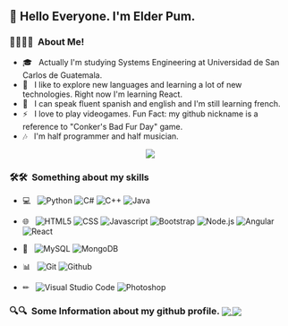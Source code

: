 <h2> 👀 Hello Everyone. I'm Elder Pum.</h2>

<h3> 🏃‍♂️🏃‍♂ &nbsp;About Me! </h3>

- 🎓 &nbsp; Actually I'm studying Systems Engineering at Universidad de San Carlos de Guatemala.
- 🌱 &nbsp; I like to explore new languages and learning a lot of new technologies. Right now I'm learning React.
- 🧐 &nbsp; I can speak fluent spanish and english and I'm still learning french.
- ⚡ &nbsp; I love to play videogames. Fun Fact: my github nickname is a reference to "Conker's Bad Fur Day" game.
- 🎶 &nbsp; I'm half programmer and half musician.

<p align="center">
  <img src="https://64.media.tumblr.com/2d0af9c90d1b1107313cc20bda01548a/tumblr_outwxnanpp1u79o2lo1_1280.gif">
</p>

<h3> 🛠🛠 &nbsp;Something about my skills</h3>

- 💻 &nbsp;
  ![Python](https://img.shields.io/badge/-Python-0d0d0d?style=flat&logo=python)
  ![C#](https://img.shields.io/badge/-C#-0d0d0d?style=flat&logo=C_Sharp&logoColor=2ECA00)
  ![C++](https://img.shields.io/badge/-C++-0d0d0d?style=flat=logo=C%2b%2b&logoColor=00F0FF)
  ![Java](https://img.shields.io/badge/-Java-0d0d0d?style=flat&logo=Java&logoColor=FF7000)

- 🌐 &nbsp;
  ![HTML5](https://img.shields.io/badge/-HTML5-0d0d0d?style=flat&logo=HTML5)
  ![CSS](https://img.shields.io/badge/-CSS-0d0d0d?style=flat&logo=CSS3&logoColor=1575FF)
  ![Javascript](https://img.shields.io/badge/-Javascript-0d0d0d?style=flat&logo=javascript&logoColor=FED800)
  ![Bootstrap](https://img.shields.io/badge/-Bootstrap-0d0d0d?style=flat&logo=bootstrap&logoColor=A500FE)
  ![Node.js](https://img.shields.io/badge/-Node.js-0d0d0d?style=flat&logo=node.js&logoColor=0CFE00)
  ![Angular](https://img.shields.io/badge/-Angular-0d0d0d?style=flat&logo=angular)
  ![React](https://img.shields.io/badge/-React-0d0d0d?style=flat&logo=react)
  
- 💽 &nbsp;
  ![MySQL](https://img.shields.io/badge/-MySQL-0d0d0d?style=flat&logo=mysql)
  ![MongoDB](https://img.shields.io/badge/-MongoDB-0d0d0d?style=flat&logo=mongodb)
  
- 📊 &nbsp;
  ![Git](https://img.shields.io/badge/-Git-0d0d0d?style=flat&logo=git)
  ![Github](https://img.shields.io/badge/-Github-0d0d0d?style=flat&logo=github)
  
- ✏ &nbsp;
  ![Visual Studio Code](https://img.shields.io/badge/-Visual%20Studio%20Code-0d0d0d?style=flat&logo=visual-studio-code&logoColor=007ACC)
  ![Photoshop](https://img.shields.io/badge-Photoshop-0d0d0d?style=flat&logo=adobe-photoshop)

<h3> 🔍🔍 &nbsp;Some Information about my github profile.</3>

<a href="https://github.com/anuraghazra/github-readme-stats">
  <img align="center" src="https://github-readme-stats.vercel.app/api?username=SrConker&show_icons=true&theme=radical" />
</a>
<a href="https://github.com/anuraghazra/github-readme-stats">
  <img align="center" src="https://github-readme-stats.vercel.app/api/top-langs/?username=SrConker&layout=compact" />
</a>
